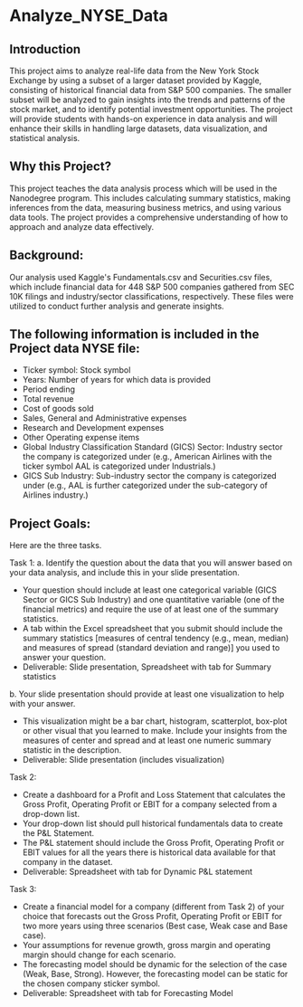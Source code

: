 # Analyze_NYSE_Data
## Introduction
This project aims to analyze real-life data from the New York Stock Exchange by using a subset of a larger dataset provided by Kaggle, consisting of historical financial data from S&P 500 companies. The smaller subset will be analyzed to gain insights into the trends and patterns of the stock market, and to identify potential investment opportunities. The project will provide students with hands-on experience in data analysis and will enhance their skills in handling large datasets, data visualization, and statistical analysis.

## Why this Project?
This project teaches the data analysis process which will be used in the Nanodegree program. This includes calculating summary statistics, making inferences from the data, measuring business metrics, and using various data tools. The project provides a comprehensive understanding of how to approach and analyze data effectively.

## Background:
Our analysis used Kaggle's Fundamentals.csv and Securities.csv files, which include financial data for 448 S&P 500 companies gathered from SEC 10K filings and industry/sector classifications, respectively. These files were utilized to conduct further analysis and generate insights.

## The following information is included in the Project data NYSE file:
- Ticker symbol: Stock symbol
- Years: Number of years for which data is provided
- Period ending
- Total revenue
- Cost of goods sold
- Sales, General and Administrative expenses
- Research and Development expenses
- Other Operating expense items
- Global Industry Classification Standard (GICS) Sector: Industry sector the company is categorized under (e.g., American Airlines with the ticker symbol AAL is categorized under Industrials.)
- GICS Sub Industry: Sub-industry sector the company is categorized under (e.g., AAL is further categorized under the sub-category of Airlines industry.)

## Project Goals:
Here are the three tasks.

Task 1:
a. Identify the question about the data that you will answer based on your data analysis, and include this in your slide presentation.

- Your question should include at least one categorical variable (GICS Sector or GICS Sub Industry) and one quantitative variable (one of the financial metrics) and require the use of at least one of the summary statistics.
- A tab within the Excel spreadsheet that you submit should include the summary statistics [measures of central tendency (e.g., mean, median) and measures of spread (standard deviation and range)] you used to answer your question.
- Deliverable: Slide presentation, Spreadsheet with tab for Summary statistics

b. Your slide presentation should provide at least one visualization to help with your answer.

- This visualization might be a bar chart, histogram, scatterplot, box-plot or other visual that you learned to make. Include your insights from the measures of center and spread and at least one numeric summary statistic in the description.
- Deliverable: Slide presentation (includes visualization)


Task 2:
- Create a dashboard for a Profit and Loss Statement that calculates the Gross Profit, Operating Profit or EBIT for a company selected from a drop-down list.
- Your drop-down list should pull historical fundamentals data to create the P&L Statement.
- The P&L statement should include the Gross Profit, Operating Profit or EBIT values for all the years there is historical data available for that company in the dataset.
- Deliverable: Spreadsheet with tab for Dynamic P&L statement


Task 3:
- Create a financial model for a company (different from Task 2) of your choice that forecasts out the Gross Profit, Operating Profit or EBIT for two more years using three scenarios (Best case, Weak case and Base case).
- Your assumptions for revenue growth, gross margin and operating margin should change for each scenario.
- The forecasting model should be dynamic for the selection of the case (Weak, Base, Strong). However, the forecasting model can be static for the chosen company sticker symbol.
- Deliverable: Spreadsheet with tab for Forecasting Model
